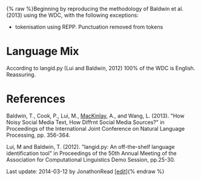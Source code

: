 {% raw %}Beginning by reproducing the methodology of Baldwin et al. (2013) using
the WDC, with the following exceptions:

- tokenisation using REPP. Punctuation removed from tokens

# Language Mix

According to langid.py (Lui and Baldwin, 2012) 100% of the WDC is
English. Reassuring.

# References

Baldwin, T., Cook, P., Lui, M., [MacKinlay](/MacKinlay), A., and Wang,
L. (2013). "How Noisy Social Media Text, How Diffrnt Social Media
Sources?" in Proceedings of the International Joint Conference on
Natural Language Processing, pp. 356-364.

Lui, M and Baldwin, T. (2012). "langid.py: An off-the-shelf language
identification tool" in Proceedings of the 50th Annual Meeting of the
Association for Computational Linguistics Demo Session, pp.25-30.

Last update: 2014-03-12 by JonathonRead [[edit](https://github.com/delph-in/docs/wiki/WeSearch_DescriptiveStatistics/_edit)]{% endraw %}